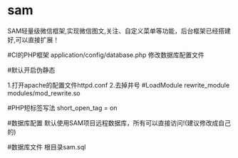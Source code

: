 # sam
SAM轻量级微信框架,实现微信图文,关注、自定义菜单等功能，后台框架已经搭建好,可以直接扩展！

#CI的PHP框架
application/config/database.php 修改数据库配置文件

#默认开启伪静态

1.打开apache的配置文件httpd.conf
2.去掉井号 #LoadModule rewrite_module modules/mod_rewrite.so

#PHP短标签写法
short_open_tag = on

#数据库配置
默认使用SAM项目远程数据库，所有可以直接访问!(建议修改成自己的)

#数据库文件
根目录sam.sql
